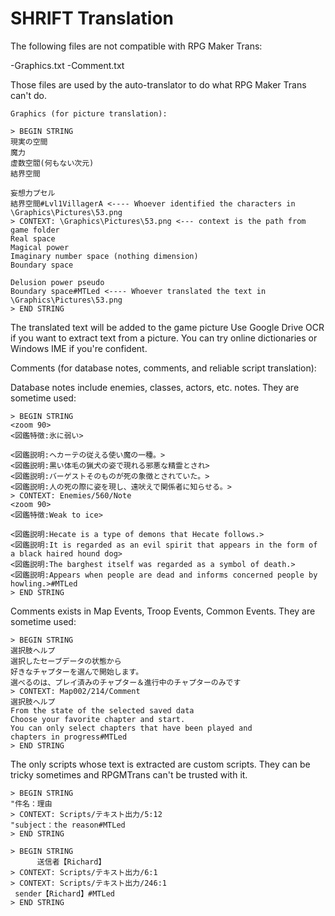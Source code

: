 # SHRIFT Translation

The following files are not compatible with RPG Maker Trans:

-Graphics.txt
-Comment.txt

Those files are used by the auto-translator to do what RPG Maker Trans can't do.
```
Graphics (for picture translation):

> BEGIN STRING
現実の空間
魔力
虚数空閻(何もない次元)
結界空間

妄想力プセル
結界空間#Lvl1VillagerA <---- Whoever identified the characters in \Graphics\Pictures\53.png
> CONTEXT: \Graphics\Pictures\53.png <--- context is the path from game folder
Real space
Magical power
Imaginary number space (nothing dimension)
Boundary space

Delusion power pseudo
Boundary space#MTLed <---- Whoever translated the text in \Graphics\Pictures\53.png
> END STRING
```
The translated text will be added to the game picture
Use Google Drive OCR if you want to extract text from a picture.
You can try online dictionaries or Windows IME if you're confident.

Comments (for database notes, comments, and reliable script translation):

Database notes include enemies, classes, actors, etc. notes. They are sometime used:
```
> BEGIN STRING
<zoom 90>
<図鑑特徴:氷に弱い>

<図鑑説明:ヘカーテの従える使い魔の一種。>
<図鑑説明:黒い体毛の猟犬の姿で現れる邪悪な精霊とされ>
<図鑑説明:バーゲストそのものが死の象徴とされていた。>
<図鑑説明:人の死の際に姿を現し、遠吠えで関係者に知らせる。>
> CONTEXT: Enemies/560/Note
<zoom 90>
<図鑑特徴:Weak to ice>

<図鑑説明:Hecate is a type of demons that Hecate follows.>
<図鑑説明:It is regarded as an evil spirit that appears in the form of a black haired hound dog>
<図鑑説明:The barghest itself was regarded as a symbol of death.>
<図鑑説明:Appears when people are dead and informs concerned people by howling.>#MTLed
> END STRING
```
Comments exists in Map Events, Troop Events, Common Events. They are sometime used:
```
> BEGIN STRING
選択肢ヘルプ
選択したセーブデータの状態から
好きなチャプターを選んで開始します。
選べるのは、プレイ済みのチャプター＆進行中のチャプターのみです
> CONTEXT: Map002/214/Comment
選択肢ヘルプ
From the state of the selected saved data
Choose your favorite chapter and start.
You can only select chapters that have been played and
chapters in progress#MTLed
> END STRING
```
The only scripts whose text is extracted are custom scripts. They can be tricky sometimes and RPGMTrans can't be trusted with it.
```
> BEGIN STRING
"件名：理由
> CONTEXT: Scripts/テキスト出力/5:12
"subject：the reason#MTLed
> END STRING
```
```
> BEGIN STRING
 　　　送信者【Richard】
> CONTEXT: Scripts/テキスト出力/6:1
> CONTEXT: Scripts/テキスト出力/246:1
 sender【Richard】#MTLed
> END STRING
```
